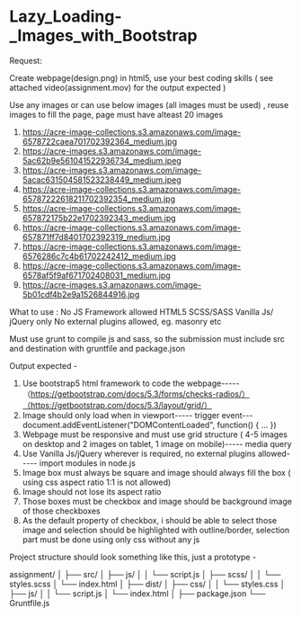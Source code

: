 # Lazy_Loading-_Images_with_Bootstrap
Request:

Create webpage(design.png) in html5, use your best coding skills ( see attached video(assignment.mov) for the output expected )

Use any images or can use below images (all images must be used) , reuse images to fill the page, page must have alteast 20 images

1. https://acre-image-collections.s3.amazonaws.com/image-6578722caea701702392364_medium.jpg
2. https://acre-images.s3.amazonaws.com/image-5ac62b9e561041522936734_medium.jpeg
3. https://acre-images.s3.amazonaws.com/image-5acac631504581523238449_medium.jpeg
4. https://acre-image-collections.s3.amazonaws.com/image-65787222618211702392354_medium.jpg
5. https://acre-image-collections.s3.amazonaws.com/image-657872175b22e1702392343_medium.jpg
6. https://acre-image-collections.s3.amazonaws.com/image-657871ff7d8401702392319_medium.jpg
7. https://acre-image-collections.s3.amazonaws.com/image-6576286c7c4b61702242412_medium.jpg
8. https://acre-image-collections.s3.amazonaws.com/image-6578af5f9af671702408031_medium.jpg
9. https://acre-images.s3.amazonaws.com/image-5b01cdf4b2e9a1526844916.jpg

What to use :
No JS Framework allowed
HTML5
SCSS/SASS
Vanilla Js/ jQuery only
No external plugins allowed, eg. masonry etc

Must use grunt to compile js and sass, so the submission must include src and destination with gruntfile and package.json

Output expected -
1. Use bootstrap5 html framework to code the webpage-----（https://getbootstrap.com/docs/5.3/forms/checks-radios/）（https://getbootstrap.com/docs/5.3/layout/grid/）
2. Image should only load when in viewport----- trigger event---document.addEventListener("DOMContentLoaded", function() { ... })
3. Webpage must be responsive and must use grid structure ( 4-5 images on desktop and 2 images on tablet, 1 image on mobile)----- media query
4. Use Vanilla Js/jQuery wherever is required, no external plugins allowed----- import modules in node.js
5. Image box must always be square and image should always fill the box ( using css aspect ratio 1:1 is not allowed)
6. Image should not lose its aspect ratio
7. Those boxes must be checkbox and image should be background image of those checkboxes
9. As the default property of checkbox, i should be able to select those image and selection should be highlighted with outline/border, selection part must be done using only css without any js

Project structure should look something like this,  just a prototype -

assignment/
│
├── src/
│ ├── js/
│ │ └── script.js
│ ├── scss/
│ │ └── styles.scss
│ └── index.html
│
├── dist/
│ ├── css/
│ │ └── styles.css
│ ├── js/
│ │ └── script.js
│ └── index.html
│
├── package.json
└── Gruntfile.js



